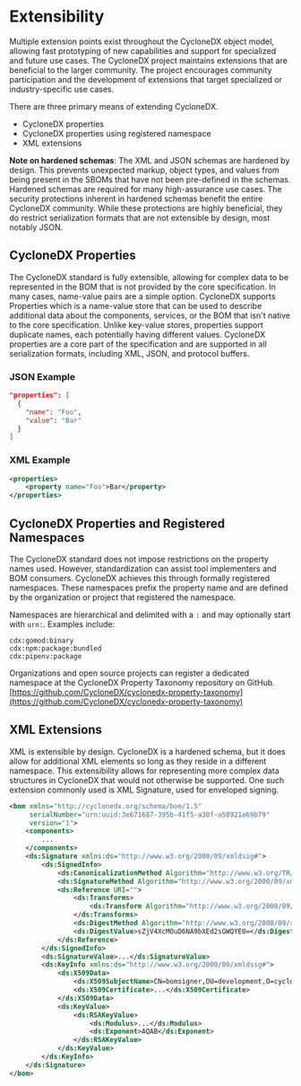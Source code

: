 # Extensibility

Multiple extension points exist throughout the CycloneDX object model, allowing fast prototyping of new capabilities and 
support for specialized and future use cases. The CycloneDX project maintains extensions that are beneficial to the 
larger community. The project encourages community participation and the development of extensions that target specialized 
or industry-specific use cases.

There are three primary means of extending CycloneDX.
* CycloneDX properties
* CycloneDX properties using registered namespace
* XML extensions

**Note on hardened schemas**: The XML and JSON schemas are hardened by design. This prevents unexpected markup, object
types, and values from being present in the SBOMs that have not been pre-defined in the schemas. Hardened schemas are 
required for many high-assurance use cases. The security protections inherent in hardened schemas benefit the entire
CycloneDX community. While these protections are highly beneficial, they do restrict serialization formats that are 
not extensible by design, most notably JSON.

## CycloneDX Properties
The CycloneDX standard is fully extensible, allowing for complex data to be represented in the BOM that is not provided
by the core specification. In many cases, name-value pairs are a simple option. CycloneDX supports Properties which is a 
name-value store that can be used to describe additional data about the components, services, or the BOM
that isn't native to the core specification. Unlike key-value stores, properties support duplicate names, each
potentially having different values. CycloneDX properties are a core part of the specification and are supported 
in all serialization formats, including XML, JSON, and protocol buffers.

### JSON Example
```json
"properties": [
  {
    "name": "Foo",
    "value": "Bar"
  }
]
```

### XML Example
```xml
<properties>
    <property name="Foo">Bar</property>
</properties>
```

## CycloneDX Properties and Registered Namespaces
The CycloneDX standard does not impose restrictions on the property names used. However, standardization can assist tool 
implementers and BOM consumers. CycloneDX achieves this through formally registered namespaces. These namespaces
prefix the property name and are defined by the organization or project that registered the namespace.

Namespaces are hierarchical and delimited with a `:` and may optionally start with `urn:`. Examples include:

```
cdx:gomod:binary
cdx:npm:package:bundled
cdx:pipenv:package
```

Organizations and open source projects can register a dedicated namespace at the CycloneDX Property Taxonomy repository
on GitHub. 
[https://github.com/CycloneDX/cyclonedx-property-taxonomy](https://github.com/CycloneDX/cyclonedx-property-taxonomy)

## XML Extensions
XML is extensible by design. CycloneDX is a hardened schema, but it does allow for additional XML elements so long
as they reside in a different namespace. This extensibility allows for representing more complex data structures in 
CycloneDX that would not otherwise be supported. One such extension commonly used is XML Signature, used for enveloped
signing.

```xml
<bom xmlns="http://cyclonedx.org/schema/bom/1.5"
     serialNumber="urn:uuid:3e671687-395b-41f5-a30f-a58921a69b79"
     version="1">
    <components>
        ...
    </components>
    <ds:Signature xmlns:ds="http://www.w3.org/2000/09/xmldsig#">
        <ds:SignedInfo>
            <ds:CanonicalizationMethod Algorithm="http://www.w3.org/TR/2001/REC-xml-c14n-20010315"/>
            <ds:SignatureMethod Algorithm="http://www.w3.org/2000/09/xmldsig#rsa-sha1"/>
            <ds:Reference URI="">
                <ds:Transforms>
                    <ds:Transform Algorithm="http://www.w3.org/2000/09/xmldsig#enveloped-signature"/>
                </ds:Transforms>
                <ds:DigestMethod Algorithm="http://www.w3.org/2000/09/xmldsig#sha1"/>
                <ds:DigestValue>sZjV4XcMOuD6NA9bXEd2sGWQYE0=</ds:DigestValue>
            </ds:Reference>
        </ds:SignedInfo>
        <ds:SignatureValue>...</ds:SignatureValue>
        <ds:KeyInfo xmlns:ds="http://www.w3.org/2000/09/xmldsig#">
            <ds:X509Data>
                <ds:X509SubjectName>CN=bomsigner,OU=development,O=cyclonedx</ds:X509SubjectName>
                <ds:X509Certificate>...</ds:X509Certificate>
            </ds:X509Data>
            <ds:KeyValue>
                <ds:RSAKeyValue>
                    <ds:Modulus>...</ds:Modulus>
                    <ds:Exponent>AQAB</ds:Exponent>
                </ds:RSAKeyValue>
            </ds:KeyValue>
        </ds:KeyInfo>
    </ds:Signature>
</bom>
```

<div style="page-break-after: always; visibility: hidden">
\newpage
</div>